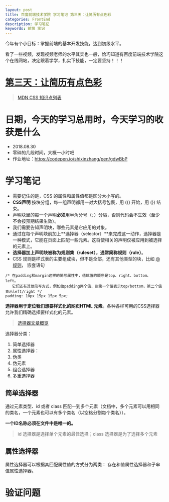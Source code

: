 ```yaml
---
layout: post
title: 百度前端技术学院 学习笔记 第三天：让简历有点色彩
categories: FrontEnd
description: 学习笔记
keywords: 前端 笔记
---
```



今年有个小目标：掌握前端的基本开发技能，达到初级水平。

看了一些视频，发现视频老师的水平其实也一般，恰巧知道有百度前端技术学院这个在线网站，决定跟着学学，扎实下技能，一定要坚持！！！

# [第三天：让简历有点色彩](http://ife.baidu.com/course/detail/id/37)

>[MDN CSS 知识点列表](https://developer.mozilla.org/zh-CN/docs/Learn/CSS/Introduction_to_CSS)

# 日期，今天的学习总用时，今天学习的收获是什么

- 2018.08.30
- 零碎的几段时间，大概一小时吧
- 作业地址：https://codepen.io/shixinzhang/pen/gdwBbP

# 学习笔记

- 需要记住的是，CSS 的属性和属性值都是区分大小写的。
- **CSS声明** 按块分组，每一组声明都用一对大括号包裹，用 ({) 开始，用 (}) 结束。
- 声明块里的每一个声明**必须**用半角分号（``;``）分隔，否则代码会不生效（至少不会按预期结果生效）。
- 我们需要告知声明块，哪些元素是它应用的对象。
- 通过在每个声明块前加上**选择器（selector）**来完成这一动作，选择器是一种模式，它能在页面上匹配一些元素。这将使相关的声明仅被应用到被选择的元素上。
- **选择器加上声明块被称为规则集（ruleset），通常简称规则（rule）**。
- CSS 规则是样式表的主要组成块，但不是全部，还有其他类型的块，比如 [@规则](https://developer.mozilla.org/zh-CN/docs/Web/CSS/At-rule)， 嵌套语句


```
/* 在padding和margin这样的简写属性中，值赋值的顺序是top、right、bottom、left。 
   它们还有其他简写方式，例如给padding两个值，则第一个值表示top/bottom，第二个值表示left/right */
padding: 10px 15px 15px 5px;
```

**选择器用于定位我们想要样式化的网页HTML 元素**。各种各样可用的CSS选择器允许我们精确选择要样式化的元素。

>[选择器文章概览](https://developer.mozilla.org/zh-CN/docs/Learn/CSS/Introduction_to_CSS/Selectors)

选择器分类：

1. 简单选择器
2. 属性选择器：
3. 伪类
4. 伪元素
5. 组合选择器
6. 多重选择器

## 简单选择器 

通过元素类型、id 或者 class 匹配一到多个元素（文档中，多个元素可以用相同的类名，一个元素也可以有多个类名（以空格分割每个类名））。

**一个ID名称必须在文件中是唯一的。**

>id 选择器是选择单个元素的最佳选择；class 选择器是为了选择多个元素

## 属性选择器

属性选择器可以根据其匹配属性值的方式分为两类： 存在和值属性选择器和子串值属性选择器。

# 验证问题

